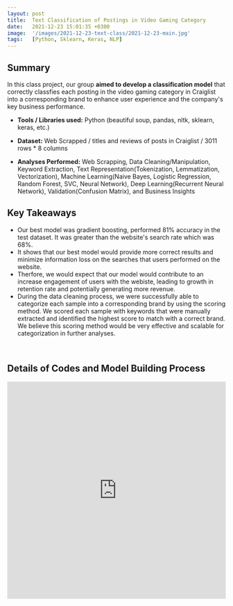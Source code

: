 ```yaml
---
layout: post
title:  Text Classification of Postings in Video Gaming Category
date:   2021-12-23 15:01:35 +0300
image:  '/images/2021-12-23-text-class/2021-12-23-main.jpg'
tags:   [Python, Sklearn, Keras, NLP]
---
```



## Summary

In this class project, our group **aimed to develop a classification model** that correctly classfies each posting in the video gaming category in Craiglist into a corresponding brand to enhance user experience and the company's key business performance. 

* **Tools / Libraries used:** Python (beautiful soup, pandas, nltk, sklearn, keras, etc.)

* **Dataset:** Web Scrapped / titles and reviews of posts in Craiglist / 3011 rows * 8 columns

* **Analyses Performed:** Web Scrapping, Data Cleaning/Manipulation, Keyword Extraction, Text Representation(Tokenization, Lemmatization, Vectorization), Machine Learning(Naive Bayes, Logistic Regression, Random Forest, SVC, Neural Network), Deep Learning(Recurrent Neural Network), Validation(Confusion Matrix), and Business Insights

## Key Takeaways
* Our best model was gradient boosting, performed 81% accuracy in the test dataset. It was greater than the website's search rate which was 68%.
* It shows that our best model would provide more correct results and minimize information loss on the searches that users performed on the website.
* Therfore, we would expect that our model would contribute to an increase engagement of users with the webiste, leading to growth in retention rate and potentially generating more revenue.
* During the data cleaning process, we were successfully able to categorize each sample into a corresponding brand by using the scoring method. We scored each sample with keywords that were manually extracted and identified the highest score to match with a correct brand. We believe this scoring method would be very effective and scalable for categorization in further analyses.



<br>


## Details of Codes and Model Building Process

<div class="notebook-embedded">
<iframe scrolling="yes" src="https://nbviewer.org/gist/jaylee21/e3b230d13eb3c54663f6163558d96c14" width="100%" data-embed="true" height="500" frameborder="0" allowfullscreen></iframe>
</div>

